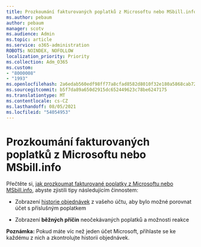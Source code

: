 ```yaml
---
title: Prozkoumání fakturovaných poplatků z Microsoftu nebo MSbill.info
ms.author: pebaum
author: pebaum
manager: scotv
ms.audience: Admin
ms.topic: article
ms.service: o365-administration
ROBOTS: NOINDEX, NOFOLLOW
localization_priority: Priority
ms.collection: Adm_O365
ms.custom:
- "8000008"
- "1993"
ms.openlocfilehash: 2a6edab560edf98ff77a8cfad8582d8010f32e180a5868cab720aae6751f0c14
ms.sourcegitcommit: b5f7da89a650d2915dc652449623c78be6247175
ms.translationtype: MT
ms.contentlocale: cs-CZ
ms.lasthandoff: 08/05/2021
ms.locfileid: "54054953"
---
```

# <a name="investigate-a-billing-charge-from-microsoft-or-msbill-dot-info"></a>Prozkoumání fakturovaných poplatků z Microsoftu nebo MSbill.info

Přečtěte si, [jak prozkoumat fakturované poplatky z Microsoftu nebo MSbill.info](https://support.microsoft.com/help/10623/microsoft-account-investigate-billing-charge), abyste zjistili tipy následujícím činnostem: 

- Zobrazení [historie objednávek](https://account.microsoft.com/billing/orders/) z vašeho účtu, aby bylo možné porovnat účet s příslušným poplatkem

- Zobrazení **běžných příčin** neočekávaných poplatků a možnosti reakce

**Poznámka:** Pokud máte víc než jeden účet Microsoft, přihlaste se ke každému z nich a zkontrolujte historii objednávek.
